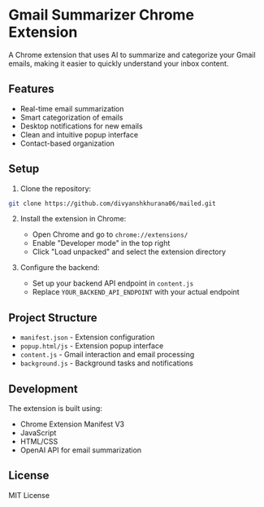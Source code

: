 # Gmail Summarizer Chrome Extension

A Chrome extension that uses AI to summarize and categorize your Gmail emails, making it easier to quickly understand your inbox content.

## Features

- Real-time email summarization
- Smart categorization of emails
- Desktop notifications for new emails
- Clean and intuitive popup interface
- Contact-based organization

## Setup

1. Clone the repository:
```bash
git clone https://github.com/divyanshkhurana06/mailed.git
```

2. Install the extension in Chrome:
   - Open Chrome and go to `chrome://extensions/`
   - Enable "Developer mode" in the top right
   - Click "Load unpacked" and select the extension directory

3. Configure the backend:
   - Set up your backend API endpoint in `content.js`
   - Replace `YOUR_BACKEND_API_ENDPOINT` with your actual endpoint

## Project Structure

- `manifest.json` - Extension configuration
- `popup.html/js` - Extension popup interface
- `content.js` - Gmail interaction and email processing
- `background.js` - Background tasks and notifications

## Development

The extension is built using:
- Chrome Extension Manifest V3
- JavaScript
- HTML/CSS
- OpenAI API for email summarization

## License

MIT License
